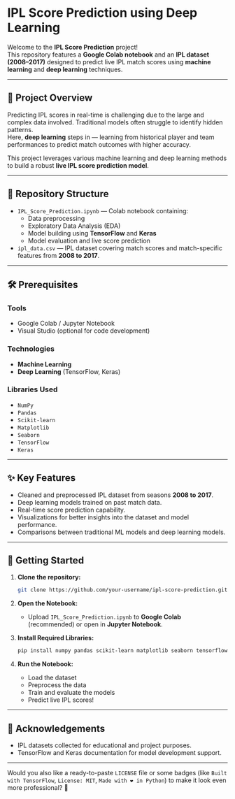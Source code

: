 # IPL Score Prediction using Deep Learning

Welcome to the **IPL Score Prediction** project!  
This repository features a **Google Colab notebook** and an **IPL dataset (2008–2017)** designed to predict live IPL match scores using **machine learning** and **deep learning** techniques.

---

## 📖 Project Overview

Predicting IPL scores in real-time is challenging due to the large and complex data involved. Traditional models often struggle to identify hidden patterns.  
Here, **deep learning** steps in — learning from historical player and team performances to predict match outcomes with higher accuracy.

This project leverages various machine learning and deep learning methods to build a robust **live IPL score prediction model**.

---

## 📂 Repository Structure

- `IPL_Score_Prediction.ipynb` — Colab notebook containing:
  - Data preprocessing
  - Exploratory Data Analysis (EDA)
  - Model building using **TensorFlow** and **Keras**
  - Model evaluation and live score prediction
- `ipl_data.csv` — IPL dataset covering match scores and match-specific features from **2008 to 2017**.

---

## 🛠️ Prerequisites

### Tools
- Google Colab / Jupyter Notebook
- Visual Studio (optional for code development)

### Technologies
- **Machine Learning**
- **Deep Learning** (TensorFlow, Keras)

### Libraries Used
- `NumPy`
- `Pandas`
- `Scikit-learn`
- `Matplotlib`
- `Seaborn`
- `TensorFlow`
- `Keras`

---

## ✨ Key Features

- Cleaned and preprocessed IPL dataset from seasons **2008 to 2017**.
- Deep learning models trained on past match data.
- Real-time score prediction capability.
- Visualizations for better insights into the dataset and model performance.
- Comparisons between traditional ML models and deep learning models.

---

## 🚀 Getting Started

1. **Clone the repository:**
   ```bash
   git clone https://github.com/your-username/ipl-score-prediction.git
   ```

2. **Open the Notebook:**
   - Upload `IPL_Score_Prediction.ipynb` to **Google Colab** (recommended) or open in **Jupyter Notebook**.

3. **Install Required Libraries:**
   ```bash
   pip install numpy pandas scikit-learn matplotlib seaborn tensorflow keras
   ```

4. **Run the Notebook:**
   - Load the dataset
   - Preprocess the data
   - Train and evaluate the models
   - Predict live IPL scores!


---

## 🙌 Acknowledgements

- IPL datasets collected for educational and project purposes.
- TensorFlow and Keras documentation for model development support.

---

Would you also like a ready-to-paste `LICENSE` file or some badges (like `Built with TensorFlow`, `License: MIT`, `Made with ❤️ in Python`) to make it look even more professional? 🎯
